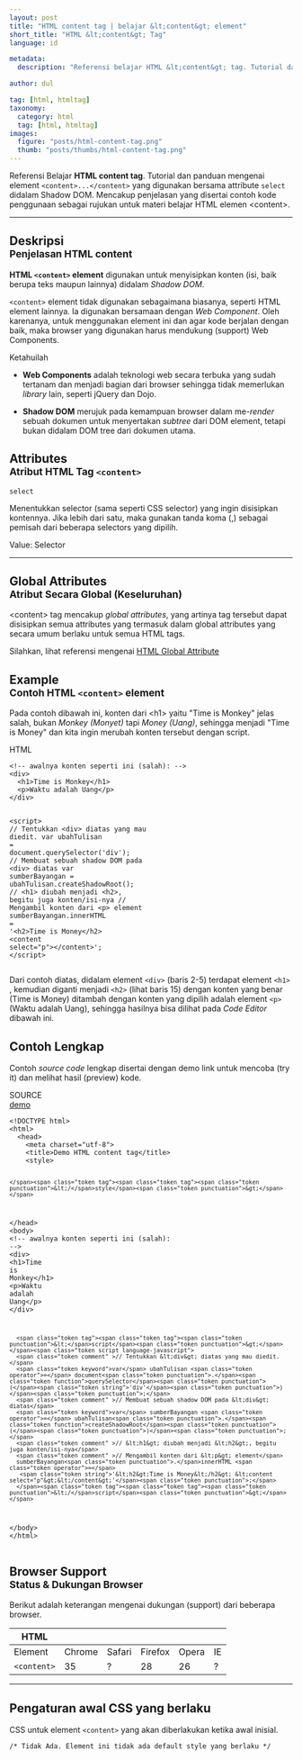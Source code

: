 ```yaml
---
layout: post
title: "HTML content tag | belajar &lt;content&gt; element"
short_title: "HTML &lt;content&gt; Tag"
language: id

metadata:
  description: "Referensi belajar HTML &lt;content&gt; tag. Tutorial dan panduan mengenai element &lt;content&gt;..&lt;/content&gt;, penjelasan dengan contoh kode penggunaan sebagai referensi belajar HTML &lt;content&gt;"

author: dul

tag: [html, htmltag]
taxonomy:
  category: html
  tag: [html, htmltag]
images:
  figure: "posts/html-content-tag.png"
  thumb: "posts/thumbs/html-content-tag.png"
---
```

<p class="text-muted">
    Referensi Belajar <strong>HTML content tag</strong>. Tutorial dan panduan mengenai element <code>&lt;content&gt;...&lt;/content&gt;</code> yang digunakan bersama attribute <code>select</code> didalam Shadow DOM. Mencakup penjelasan yang disertai contoh kode penggunaan sebagai rujukan untuk materi belajar HTML <span lang="id">elemen</span> &lt;content&gt;.
</p>
<hr class="uk-article-divider">

<h2 class="title-sub bd-danger bd-left bd-left-only">Deskripsi <br>
    <small>Penjelasan HTML <span class="highlight">content</span></small>
</h2>
<p>
  <strong>HTML <code>&lt;content&gt;</code> element</strong> digunakan untuk menyisipkan konten (isi, baik berupa teks maupun lainnya) didalam <em>Shadow DOM</em>.
</p>
<p><code>&lt;content&gt;</code> element tidak digunakan sebagaimana biasanya, seperti HTML element lainnya. Ia digunakan bersamaan dengan <em>Web Component</em>. Oleh karenanya, untuk menggunakan element ini dan agar kode berjalan dengan baik, maka browser yang digunakan harus mendukung (support) Web Components.</p>

<div class="icard">
  <div class="icard-heading clearfix co-wh bg-primary">
    <div class="icard-bar bar-lg">
      <div class="icard-bar-left pull-left">
        <i class="fa fa-info-circle" aria-hidden="true"></i>
        <span>Ketahuilah</span>
      </div>
    </div>
  </div>
  <div class="icard-body bg-primary2">
<ul class="uk-text-left">
  <li>
    <p><strong>Web Components</strong> adalah teknologi web secara terbuka yang sudah tertanam dan menjadi bagian dari browser sehingga tidak memerlukan <em>library</em> lain, seperti jQuery dan Dojo.</p>
  </li>
  <li><strong>Shadow DOM</strong> merujuk pada kemampuan browser dalam me-<em>render</em> sebuah dokumen untuk menyertakan <em>subtree</em> dari DOM element, tetapi bukan didalam DOM tree dari dokumen utama.</li>

</ul>
  </div>
</div>

<!-- Attribute  -->
<section id="attribute">
  <h2 class="title-sub bd-danger bd-left bd-left-only">Attributes <br>
    <small>Atribut HTML Tag <code>&lt;content&gt;</code></small>
  </h2>
<div class="icard bg-gr3 bd-primary bd-top bd-top-only">
<div class="icard-heading clearfix co-wh bg-gr2">
   <div class="icard-bar"><div class="icard-bar-left pull-left"><span><code class="txt-lg">select</code></span></div></div></div><div class="icard-body icode itheme">
        <p>Menentukkan selector (sama seperti CSS selector) yang ingin disisipkan kontennya. Jika lebih dari satu, maka gunakan tanda koma (,) sebagai pemisah dari beberapa selectors yang dipilih. </p>
        <div class="icard-footer clearfix bg-gr2 icode itheme">
          <p>Value: Selector</p>
        </div>
    </div>
  </div>
</section>

<hr class="uk-article-divider">
<!-- Global Attributes -->
<section id="global-attribute">
  <h2 class="title-sub bd-danger bd-left bd-left-only">Global Attributes <br>
    <small>Atribut Secara Global (Keseluruhan)</small>
  </h2>
    <div class="">
        <p>&lt;content&gt; tag mencakup <em>global attributes</em>, yang artinya tag tersebut dapat disisipkan semua attributes yang termasuk dalam global attributes yang secara umum berlaku untuk semua HTML tags.</p>
        <div class="footer-callout info">
          <p>Silahkan, lihat referensi mengenai <a href="https://www.apacara.com/tutorial/html/html-global-attribute.html">HTML Global Attribute</a></p>
        </div>
    </div>
</section>


<!-- Example -->
<section id="example">
  <h2 class="title-sub bd-danger bd-left bd-left-only">Example<br>
    <small>Contoh HTML <code>&lt;content&gt;</code> element</small>
  </h2>
  <p>Pada contoh dibawah ini, konten dari &lt;h1&gt; yaitu "Time is <span class="text-danger">Monkey</span>" jelas salah, bukan <em>Monkey (Monyet)</em> tapi <em>Money (Uang)</em>, sehingga menjadi "Time is Money" dan kita ingin merubah konten tersebut dengan script.</p>
  <div class="dul-block">
<!-- example HTML code -->
<div class="icard">
<div class="icard-heading clearfix co-wh bg-pi2">
<div class="icard-bar">
  <div class="icard-bar-left pull-left">
    <i class="fa fa-html5" aria-hidden="true"></i>
    <span>HTML</span>
  </div>
  
</div>
</div>
<div class="icard-body icode itheme">
<pre class="prettyprint linenums line-numbers highlight language-markup" data-line="15"><code data-language="html" class="html  language-markup"><span class="token comment" >&lt;!-- awalnya konten seperti ini (salah): --&gt;</span>
<span class="token tag"><span class="token tag"><span class="token punctuation">&lt;</span>div</span><span class="token punctuation">&gt;</span></span>
  <span class="token tag"><span class="token tag"><span class="token punctuation">&lt;</span>h1</span><span class="token punctuation">&gt;</span></span>Time is Monkey<span class="token tag"><span class="token tag"><span class="token punctuation">&lt;/</span>h1</span><span class="token punctuation">&gt;</span></span>
  <span class="token tag"><span class="token tag"><span class="token punctuation">&lt;</span>p</span><span class="token punctuation">&gt;</span></span>Waktu adalah Uang<span class="token tag"><span class="token tag"><span class="token punctuation">&lt;/</span>p</span><span class="token punctuation">&gt;</span></span>
<span class="token tag"><span class="token tag"><span class="token punctuation">&lt;/</span>div</span><span class="token punctuation">&gt;</span></span>

<span class="token tag"><span class="token tag"><span class="token punctuation">&lt;</span>script</span><span class="token punctuation">&gt;</span></span><span class="token script language-javascript">
<span class="token comment" >// Tentukkan &lt;div&gt; diatas yang mau diedit.</span>
<span class="token keyword">var</span> ubahTulisan <span class="token operator">=</span> document<span class="token punctuation">.</span><span class="token function">querySelector</span><span class="token punctuation">(</span><span class="token string">'div'</span><span class="token punctuation">)</span><span class="token punctuation">;</span>
<span class="token comment" >// Membuat sebuah shadow DOM pada &lt;div&gt; diatas</span>
<span class="token keyword">var</span> sumberBayangan <span class="token operator">=</span> ubahTulisan<span class="token punctuation">.</span><span class="token function">createShadowRoot</span><span class="token punctuation">(</span><span class="token punctuation">)</span><span class="token punctuation">;</span>
<span class="token comment" >// &lt;h1&gt; diubah menjadi &lt;h2&gt;, begitu juga konten/isi-nya</span>
<span class="token comment" >// Mengambil konten dari &lt;p&gt; element</span>
sumberBayangan<span class="token punctuation">.</span>innerHTML <span class="token operator">=</span>
<span class="token string">'&lt;h2&gt;Time is Money&lt;/h2&gt; &lt;content select="p"&gt;&lt;/content&gt;'</span><span class="token punctuation">;</span>
</span><span class="token tag"><span class="token tag"><span class="token punctuation">&lt;/</span>script</span><span class="token punctuation">&gt;</span></span><span aria-hidden="true" class="line-numbers-rows"><span></span><span></span><span></span><span></span><span></span><span></span><span></span><span></span><span></span><span></span><span></span><span></span><span></span><span></span><span></span><span></span></span></code>
</pre>
</div>
</div>
<p>Dari contoh diatas, didalam element <code>&lt;div&gt;</code> (baris 2-5) terdapat element <code>&lt;h1&gt;</code> , kemudian diganti menjadi <code>&lt;h2&gt;</code> (lihat baris 15) dengan konten yang benar (Time is Money) ditambah dengan konten yang dipilih adalah element <code>&lt;p&gt;</code> (Waktu adalah Uang), sehingga hasilnya bisa dilihat pada <em>Code Editor</em> dibawah ini.</p>
  </div>
</section>
<h2 class="title-sub bd-danger bd-left bd-left-only">Contoh Lengkap
</h2>
<p>Contoh <em>source code</em> lengkap disertai dengan demo link untuk mencoba (try it) dan melihat hasil (preview) kode.</p>
<div class="icard">
  <div class="icard-heading clearfix co-wh bg-pi2">
    <div class="icard-bar">
      <div class="icard-bar-left pull-left">
        <i class="fa fa-html5" aria-hidden="true"></i>
        <span>SOURCE</span>
      </div>
      <div class="icard-bar-right pull-right">
        <a href="https://www.apacara.com/example/html/tag/content.html" target="_blank"><span>demo</span><i class="fa fa-external-link" role="button"></i></a>
      </div>
    </div>
  </div>
  <div class="icard-body icode itheme bg-gr3">
<pre class="prettyprint highlight max-height language-markup"><code data-language="html" class="inline  language-markup"><span class="token doctype">&lt;!DOCTYPE html&gt;</span>
<span class="token tag"><span class="token tag"><span class="token punctuation">&lt;</span>html</span><span class="token punctuation">&gt;</span></span>
  <span class="token tag"><span class="token tag"><span class="token punctuation">&lt;</span>head</span><span class="token punctuation">&gt;</span></span>
    <span class="token tag"><span class="token tag"><span class="token punctuation">&lt;</span>meta</span> <span class="token attr-name">charset</span><span class="token attr-value"><span class="token punctuation">=</span><span class="token punctuation">"</span>utf-8<span class="token punctuation">"</span></span><span class="token punctuation">&gt;</span></span>
    <span class="token tag"><span class="token tag"><span class="token punctuation">&lt;</span>title</span><span class="token punctuation">&gt;</span></span>Demo HTML content tag<span class="token tag"><span class="token tag"><span class="token punctuation">&lt;/</span>title</span><span class="token punctuation">&gt;</span></span>
    <span class="token tag"><span class="token tag"><span class="token punctuation">&lt;</span>style</span><span class="token punctuation">&gt;</span></span><span class="token style language-css">

    </span><span class="token tag"><span class="token tag"><span class="token punctuation">&lt;/</span>style</span><span class="token punctuation">&gt;</span></span>
  <span class="token tag"><span class="token tag"><span class="token punctuation">&lt;/</span>head</span><span class="token punctuation">&gt;</span></span>
  <span class="token tag"><span class="token tag"><span class="token punctuation">&lt;</span>body</span><span class="token punctuation">&gt;</span></span>
    <span class="token comment" >&lt;!-- awalnya konten seperti ini (salah): --&gt;</span>
      <span class="token tag"><span class="token tag"><span class="token punctuation">&lt;</span>div</span><span class="token punctuation">&gt;</span></span>
        <span class="token tag"><span class="token tag"><span class="token punctuation">&lt;</span>h1</span><span class="token punctuation">&gt;</span></span>Time is Monkey<span class="token tag"><span class="token tag"><span class="token punctuation">&lt;/</span>h1</span><span class="token punctuation">&gt;</span></span>
        <span class="token tag"><span class="token tag"><span class="token punctuation">&lt;</span>p</span><span class="token punctuation">&gt;</span></span>Waktu adalah Uang<span class="token tag"><span class="token tag"><span class="token punctuation">&lt;/</span>p</span><span class="token punctuation">&gt;</span></span>
      <span class="token tag"><span class="token tag"><span class="token punctuation">&lt;/</span>div</span><span class="token punctuation">&gt;</span></span>

      <span class="token tag"><span class="token tag"><span class="token punctuation">&lt;</span>script</span><span class="token punctuation">&gt;</span></span><span class="token script language-javascript">
      <span class="token comment" >// Tentukkan &lt;div&gt; diatas yang mau diedit.</span>
      <span class="token keyword">var</span> ubahTulisan <span class="token operator">=</span> document<span class="token punctuation">.</span><span class="token function">querySelector</span><span class="token punctuation">(</span><span class="token string">'div'</span><span class="token punctuation">)</span><span class="token punctuation">;</span>
      <span class="token comment" >// Membuat sebuah shadow DOM pada &lt;div&gt; diatas</span>
      <span class="token keyword">var</span> sumberBayangan <span class="token operator">=</span> ubahTulisan<span class="token punctuation">.</span><span class="token function">createShadowRoot</span><span class="token punctuation">(</span><span class="token punctuation">)</span><span class="token punctuation">;</span>
      <span class="token comment" >// &lt;h1&gt; diubah menjadi &lt;h2&gt;, begitu juga konten/isi-nya</span>
      <span class="token comment" >// Mengambil konten dari &lt;p&gt; element</span>
      sumberBayangan<span class="token punctuation">.</span>innerHTML <span class="token operator">=</span>
       <span class="token string">'&lt;h2&gt;Time is Money&lt;/h2&gt; &lt;content select="p"&gt;&lt;/content&gt;'</span><span class="token punctuation">;</span>
      </span><span class="token tag"><span class="token tag"><span class="token punctuation">&lt;/</span>script</span><span class="token punctuation">&gt;</span></span>
  <span class="token tag"><span class="token tag"><span class="token punctuation">&lt;/</span>body</span><span class="token punctuation">&gt;</span></span>
<span class="token tag"><span class="token tag"><span class="token punctuation">&lt;/</span>html</span><span class="token punctuation">&gt;</span></span></code>
</pre>
  </div>
</div>

<!-- Article Aside -->

<!-- Browser Support -->
<aside id="browser">
<h2 class="title-sub bd-danger bd-left bd-left-only">Browser Support <br>
  <small>Status &amp; Dukungan Browser </small>
</h2>
<p>Berikut adalah keterangan mengenai dukungan (support) dari beberapa browser.</p>
<div class="table-responsive uk-overflow-container">
  <table class="table uk-table uk-text-nowrap full-width">
        <thead>
          <tr>
            <th>HTML</th>
            <th title="Chrome"><i class="fa fa-chrome fa fa-lg"></i></th>
            <th title="Safari"><i class="fa fa-safari fa fa-lg"></i></th>
            <th title="Firefox"><i class="fa fa-firefox fa fa-lg"></i></th>
            <th title="Opera"><i class="fa fa-opera fa fa-lg"></i></th>
            <th title="Internet Explorer"><i class="fa fa-internet-explorer fa fa-lg"></i></th>
          </tr>
        </thead>
        <tbody>
          <tr>
            <td>Element</td>
            <td>Chrome</td>
            <td>Safari</td>
            <td>Firefox</td>
            <td>Opera</td>
            <td>IE</td>
          </tr>
          <tr>
            <td><code>&lt;content&gt;</code></td>
          <td class="success">35</td>
          <td class="danger">?</td>
          <td class="success">28</td>
          <td class="success">26</td>
          <td class="danger">?</td>
          </tr>
        </tbody>
  </table>
</div>

<hr class="uk-article-divider">
<!-- Default CSS -->
<div class="dul-block">
  <h2 class="title-sub bd-danger bd-left bd-left-only">Pengaturan awal CSS yang berlaku&nbsp;</h2>
  <p>CSS untuk element <code>&lt;content&gt;</code> yang akan diberlakukan ketika awal inisial.</p>
  <div class="icode itheme css">
    <pre class="prettyprint highlight language-css"><code data-language="css" class=" inline language-css"><span class="token comment" >/* Tidak Ada. Element ini tidak ada default style yang berlaku */</span></code></pre>
</div>
</div>
</aside>